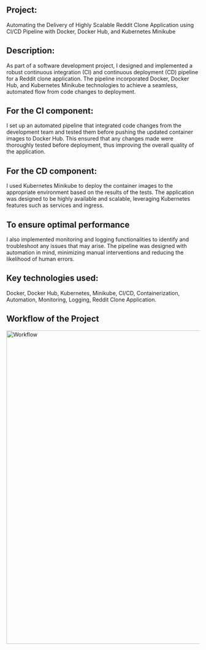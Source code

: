 ## Project:  

Automating the Delivery of Highly Scalable Reddit Clone Application using CI/CD Pipeline with Docker, Docker Hub, and Kubernetes Minikube

## Description: 
As part of a software development project, I designed and implemented a robust continuous integration (CI) and continuous deployment (CD) pipeline for a Reddit clone application. The pipeline incorporated Docker, Docker Hub, and Kubernetes Minikube technologies to achieve a seamless, automated flow from code changes to deployment.

## For the CI component: 
I set up an automated pipeline that integrated code changes from the development team and tested them before pushing the updated container images to Docker Hub. This ensured that any changes made were thoroughly tested before deployment, thus improving the overall quality of the application.

## For the CD component: 
I used Kubernetes Minikube to deploy the container images to the appropriate environment based on the results of the tests. The application was designed to be highly available and scalable, leveraging Kubernetes features such as services and ingress.

## To ensure optimal performance
I also implemented monitoring and logging functionalities to identify and troubleshoot any issues that may arise. The pipeline was designed with automation in mind, minimizing manual interventions and reducing the likelihood of human errors.

## Key technologies used: 
Docker, Docker Hub, Kubernetes, Minikube, CI/CD, Containerization, Automation, Monitoring, Logging, Reddit Clone Application.

## Workflow of the Project 

<img width="817" alt="Workflow" src="https://user-images.githubusercontent.com/97302447/222975664-d5189291-a10e-45d7-a1b5-40df572d7617.png">

